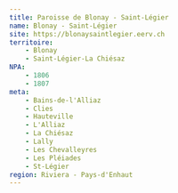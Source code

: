```yaml
---
title: Paroisse de Blonay - Saint-Légier
name: Blonay - Saint-Légier
site: https://blonaysaintlegier.eerv.ch
territoire:
    - Blonay
    - Saint-Légier-La Chiésaz
NPA:
    - 1806
    - 1807
meta:
    - Bains-de-l'Alliaz
    - Clies
    - Hauteville
    - L'Alliaz
    - La Chiésaz
    - Lally
    - Les Chevalleyres
    - Les Pléiades
    - St-Légier
region: Riviera - Pays-d'Enhaut
---
```

